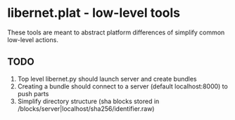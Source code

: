 # libernet.plat - low-level tools

These tools are meant to abstract platform differences of simplify common low-level actions.

## TODO

1. Top level libernet.py should launch server and create bundles
2. Creating a bundle should connect to a server (default localhost:8000) to push parts
3. Simplify directory structure (sha blocks stored in /blocks/server|localhost/sha256/identifier.raw)
